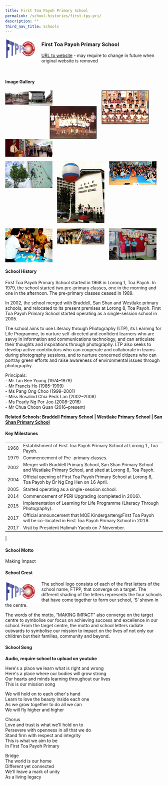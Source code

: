```yaml
---
title: First Toa Payoh Primary School
permalink: /school-histories/first-tpy-pri/
description: ""
third_nav_title: Schools
---
```

<img src="/images/firsttpypri1.png" style="width:20%;margin-right:15px;" align = "left">

### **First Toa Payoh Primary School**
[URL to website](https://firsttoapayohpri.moe.edu.sg/) - may require to change in future when original website is removed

<br clear="left">

#### **Image Gallery**

<p><a href="https://d1yxymztqoj7qn.amplifyapp.com/images/firsttpypri2.jpg">  
<img src="/images/firsttpypri2.jpg" style="width:30%;margin-right:15px;" align = "left">
</a></p>

<p><a href="https://d1yxymztqoj7qn.amplifyapp.com/images/firsttpypri4.jpg">  
<img src="/images/firsttpypri4.jpg" style="width:30%;margin-right:45px;" align = "right">
</a></p>

<p><a href="https://d1yxymztqoj7qn.amplifyapp.com/images/firsttpypri3.jpg">  
<img src="/images/firsttpypri3.jpg" style="width:30%;margin-right:15px;" align = "right">
</a></p>

<p><a href="https://d1yxymztqoj7qn.amplifyapp.com/images/firsttpypri5.jpg">  
<img src="/images/firsttpypri5.jpg" style="width:30%;margin-right:15px;" align = "left">
</a></p>

<br clear="left">

<p><a href="https://d1yxymztqoj7qn.amplifyapp.com/images/firsttpypri6.jpg">  
<img src="/images/firsttpypri6.jpg" style="width:30%;margin-right:15px;" align = "left">
</a></p>

<p><a href="https://d1yxymztqoj7qn.amplifyapp.com/images/firsttpypri7.jpg">  
<img src="/images/firsttpypri7.jpg" style="width:30%;margin-right:15px;" align = "left">
</a></p>

<p><a href="https://d1yxymztqoj7qn.amplifyapp.com/images/firsttpypri8.jpg">  
<img src="/images/firsttpypri8.jpg" style="width:30%;margin-right:15px;" align = "left">
</a></p>

<br clear="left">

<p><a href="https://d1yxymztqoj7qn.amplifyapp.com/images/firsttpypri9.jpg">  
<img src="/images/firsttpypri9.jpg" style="width:30%;margin-right:15px;" align = "left">
</a></p>

<p><a href="https://d1yxymztqoj7qn.amplifyapp.com/images/firsttpypri10.jpg">  
<img src="/images/firsttpypri10.jpg" style="width:30%;margin-right:15px;" align = "left">
</a></p>

<p><a href="https://d1yxymztqoj7qn.amplifyapp.com/images/firsttpypri11.jpg">  
<img src="/images/firsttpypri11.jpg" style="width:30%;margin-right:15px;" align = "left">
</a></p>

<br clear="left">

#### **School History**
First Toa Payoh Primary School started in 1968 in Lorong 1, Toa Payoh. In 1979, the school started two pre-primary classes, one in the morning and one in the afternoon. The pre-primary classes ceased in 1989.

In 2002, the school merged with Braddell, San Shan and Westlake primary schools, and relocated to its present premises at Lorong 8, Toa Payoh. First Toa Payoh Primary School started operating as a single-session school in 2005.

The school aims to use Literacy through Photography (LTP), its Learning for Life Programme, to nurture self-directed and confident learners who are savvy in information and communications technology, and can articulate their thoughts and inspirations through photography. LTP also seeks to develop active contributors who can cooperate and collaborate in teams during photography sessions, and to nurture concerned citizens who can portray green efforts and raise awareness of environmental issues through photography.

Principals:<br>
\- Mr Tan Bee Young (1974–1979)<br>
\- Mr Francis Ho (1985–1999)<br>
\- Ms Pang Ong Choo (1999–2001)<br>
\- Miss Rosalind Chia Peck Lan (2002–2008)<br>
\- Ms Pearly Ng Por Joo (2008–2016)<br>
\- Mr Chua Choon Guan (2016–present)

**Related Schools: [Braddell Primary School](https://d1yxymztqoj7qn.amplifyapp.com/school-histories/braddell-pri/) \| [Westlake Primary School](https://d1yxymztqoj7qn.amplifyapp.com/school-histories/westlake-pri/) \| [San Shan Primary School](https://d1yxymztqoj7qn.amplifyapp.com/school-histories/san-shan-pri/)**

#### **Key Milestones**

|  |  |
|:---:|---|
| 1968 | Establishment of First Toa Payoh Primary School at Lorong 1, Toa Payoh. |
| 1979 | Commencement of Pre-primary classes. |
| 2002 | Merger with Braddell Primary School, San Shan Primary School and Westlake Primary School, and sited at Lorong 8, Toa Payoh. |
| 2004 | Official opening of First Toa Payoh Primary School at Lorong 8, Toa Payoh by Dr Ng Eng Hen on 16 April. |
| 2005 | Started operating as a single-session school. |
| 2014 | Commencement of PERI Upgrading (completed in 2016). |
| 2015 | Implementation of Learning for Life Programme (Literacy Through Photography). |
| 2017 | Official announcement that MOE Kindergarten@First Toa Payoh will be co-located in First Toa Payoh Primary School in 2019. |
| 2017 | Visit by President Halimah Yacob on 7 November. |
|

#### **School Motto**
Making Impact

#### **School Crest**
<img src="/images/firsttpypri1.png" style="width:20%;margin-right:15px;" align = "left">

The school logo consists of each of the first letters of the school name, FTPP, that converge on a target. The different shading of the letters represents the four schools that have come together to form our school, ‘S’ shown in the centre.

The words of the motto, “MAKING IMPACT” also converge on the target centre to symbolise our focus on achieving success and excellence in our school. From the target centre, the motto and school letters radiate outwards to symbolise our mission to impact on the lives of not only our children but their families, community and beyond.

#### **School Song**
**Audio, require school to upload on youtube**

Here's a place we learn what is right and wrong<br>
Here's a place where our bodies will grow strong<br>
Our hearts and minds learning throughout our lives<br>
This is our mission song

We will hold on to each other's hand<br>
Learn to love the beauty inside each one<br>
As we grow together to do all we can<br>
We will fly higher and higher

Chorus<br>
Love and trust is what we'll hold on to<br>
Persevere with openness in all that we do<br>
Stand firm with respect and integrity<br>
This is what we aim to be<br>
In First Toa Payoh Primary

Bridge<br>
The world is our home<br>
Different yet connected<br>
We'll leave a mark of unity<br>
As a living legacy